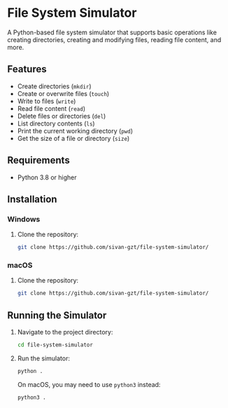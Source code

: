 # File System Simulator

A Python-based file system simulator that supports basic operations like creating directories, creating and modifying files, reading file content, and more.

## Features
- Create directories (`mkdir`)
- Create or overwrite files (`touch`)
- Write to files (`write`)
- Read file content (`read`)
- Delete files or directories (`del`)
- List directory contents (`ls`)
- Print the current working directory (`pwd`)
- Get the size of a file or directory (`size`)

## Requirements
- Python 3.8 or higher

## Installation

### Windows
1. Clone the repository:
   ```bash
   git clone https://github.com/sivan-gzt/file-system-simulator/
   ```

### macOS
1. Clone the repository:
   ```bash
   git clone https://github.com/sivan-gzt/file-system-simulator/
   ```

## Running the Simulator
1. Navigate to the project directory:
   ```bash
   cd file-system-simulator
   ```
2. Run the simulator:
   ```bash
   python .
   ```
   On macOS, you may need to use `python3` instead:
   ```bash
   python3 .
   ```



